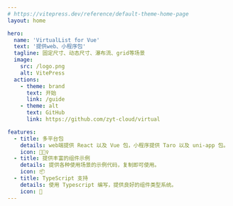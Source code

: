 ```yaml
---
# https://vitepress.dev/reference/default-theme-home-page
layout: home

hero:
  name: 'VirtualList for Vue'
  text: '提供web、小程序包'
  tagline: 固定尺寸、动态尺寸、瀑布流、grid等场景
  image:
    src: /logo.png
    alt: VitePress
  actions:
    - theme: brand
      text: 开始
      link: /guide
    - theme: alt
      text: GitHub
      link: https://github.com/zyt-cloud/virtual

features:
  - title: 多平台包
    details: web端提供 React 以及 Vue 包，小程序提供 Taro 以及 uni-app 包。
    icon: 🏃🏻‍♀️
  - title: 提供丰富的组件示例
    details: 提供各种使用场景的示例代码，复制即可使用。
    icon: 📦
  - title: TypeScript 支持
    details: 使用 Typescript 编写，提供良好的组件类型系统。
    icon: 🎨
---
```


